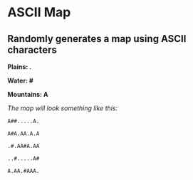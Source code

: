 # ASCII Map

## Randomly generates a map using ASCII characters

**Plains: .**

**Water: #**

**Mountains: A**

_The map will look something like this:_

`A##.....A.`

`A#A.AA.A.A`

`.#.AA#A.AA`

`..#.....A#`

`A.AA.#AAA.`
